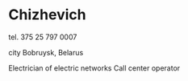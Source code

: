 # Chizhevich

tel. 375 25 797 0007

city Bobruysk, Belarus

Electrician of electric networks
Call center operator
